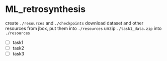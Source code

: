 # ML_retrosynthesis
create `./resources` and `./checkpoints`
download dataset and other resources from jbox, put them into `./resources` 
unzip `./task1_data.zip` into `./resources`
- [ ] task1
- [ ] task2
- [ ] task3
